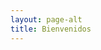 ```yaml
---
layout: page-alt
title: Bienvenidos
---
```


<div id="img-home"></div>

<script>
var images=["home_brothers.jpg","home_farn.jpg","home_road.jpg"];
$('<img class="fade-in" src="{{ site.baseurl }}/img/ui/'+images[Math.floor(Math.random()*images.length)]+'">').appendTo("#img-home");
</script>
